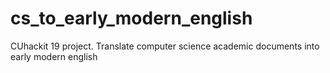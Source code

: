 # cs_to_early_modern_english
CUhackit 19 project. Translate computer science academic documents into early modern english

